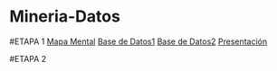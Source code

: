 # Mineria-Datos

#ETAPA 1
[Mapa Mental](https://github.com/AndyCortez98/FCFM/blob/main/Avance1_PIA_Equipo10.ipynb)
[Base de Datos1](https://github.com/AndyCortez98/FCFM/blob/main/Avance_PIA_Eq10.ipynb)
[Base de Datos2](https://github.com/AndyCortez98/FCFM/blob/main/Avance1_PIA_Equipo10.ipynb)
[Presentación](https://github.com/AndyCortez98/FCFM/blob/main/Presentacion_Reglas.de.asociacion_Equipo10.pdf)

#ETAPA 2
